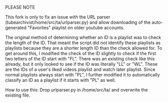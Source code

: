 PLEASE NOTE

This fork is only to fix an issue with the URL parser (tubearchivist/home/src/ta/urlparser.py) and allow downloading of the auto-generated "Favorites" playlist on older youtube accounts.

The original method of determining whether an ID is a playlist was to check the length of the ID. That meant the script did not identify these playlists as playlists because they are a shorter length ID than the check allowed for. To get around this, I modified the check of the ID slightly to check if the first two letters of the ID start with "FL". There was an existing check like this already, but it only looked to see if the ID was literally "LL" or "WL". These are the IDs of a user's liked videos playlist and watch later playlist. Since normal playlists always start with "PL", I further modified it to automatically classify an ID as a playlist if it starts with "PL" as well.

How to use this:
Drop urlparser.py in /home/src/ta/ and overwrite the existing file.
